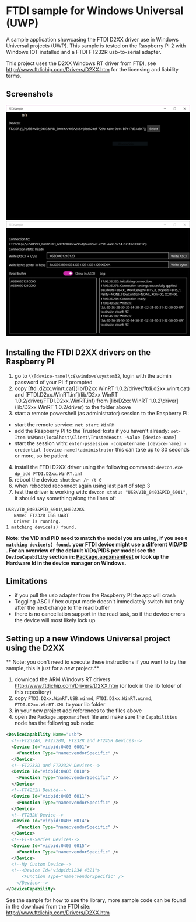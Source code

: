# FTDI sample for Windows Universal (UWP)

A sample application showcasing the FTDI D2XX driver use in Windows Universal projects (UWP). This sample is tested on the Raspberry PI 2 with Windows IOT installed and a FTDI FT232R usb-to-serial adapter.

This project uses the D2XX Windows RT driver from FTDI, see http://www.ftdichip.com/Drivers/D2XX.htm for the licensing and liability terms.

## Screenshots

![Device selection](screenshot1.png)
![Device connection](screenshot2.png)

## Installing the FTDI D2XX drivers on the Raspberry PI

1. go to `\\[device-name]\c$\windows\system32`, login with the admin password of your PI if prompted
2. copy [ftdi.d2xx.winrt.cat](lib/D2xx WinRT 1.0.2/driver/ftdi.d2xx.winrt.cat) and [FTDI.D2xx.WinRT.inf](lib/D2xx WinRT 1.0.2/driver/FTDI.D2xx.WinRT.inf) from [lib\D2xx WinRT 1.0.2\driver](lib/D2xx WinRT 1.0.2/driver) to the folder above
3. start a remote powershell (as administrator) session to the Raspberry PI: 
  - start the remote service: `net start WinRM`
  - add the Raspberry PI to the TrustedHosts if you haven't already: `set-Item WSMan:\localhost\Client\TrustedHosts -Value [device-name]`
  - start the session with:  `enter-pssession -computername [device-name] -credential [device-name]\administrator` this can take up to 30 seconds or more, so be patient
4. install the FTDI D2XX driver using the following command: `devcon.exe dp_add FTDI.D2xx.WinRT.inf`
5. reboot the device: `shutdown /r /t 0`
6. when rebooted reconnect again using last part of step 3
5. test the driver is working with: `devcon status "USB\VID_0403&PID_6001"`, it should say something along the lines of:

 ```
 USB\VID_0403&PID_6001\AH02A2KS
    Name: FT232R USB UART
    Driver is running.
 1 matching device(s) found.
 ```
 
 **Note: the VID and PID need to match the model you are using, if you see `0 matching device(s) found.` your FTDI device might use a different VID/PID . For an overview of the default VIDs/PIDS per model see the `DeviceCapability` section in: [Package.appxmanifest](src/FTDISample/Package.appxmanifest) or look up the Hardware Id in the device manager on Windows.**

## Limitations

- if you pull the usb adapter from the Raspberry PI the app will crash
- Toggling ASCII / hex output mode doesn't immediately switch but only after the next change to the read buffer
- there is no cancellation support in the read task, so if the device errors the device will most likely lock up 

## Setting up a new Windows Universal project using the D2XX
** Note: you don't need to execute these instructions if you want to try the sample, this is just for a *new* project.**
1. download the ARM Windows RT drivers http://www.ftdichip.com/Drivers/D2XX.htm (or look in the lib folder of this repository)
2. copy `FTDI.D2xx.WinRT.USB.winmd`, `FTDI.D2xx.WinRT.winmd`, `FTDI.D2xx.WinRT.XML` to your lib folder
3. in your new project add references to the files above
4. open the `Package.appxmanifest` file and make sure the `Capabilities` node has the following sub node:
```xml
<DeviceCapability Name="usb">
  <!--FT232AM, FT232BM, FT232R and FT245R Devices-->
  <Device Id="vidpid:0403 6001">
    <Function Type="name:vendorSpecific" />
  </Device>
  <!--FT2232D and FT2232H Devices-->
  <Device Id="vidpid:0403 6010">
    <Function Type="name:vendorSpecific" />
  </Device>
  <!--FT4232H Device-->
  <Device Id="vidpid:0403 6011">
    <Function Type="name:vendorSpecific" />
  </Device>
  <!--FT232H Device-->
  <Device Id="vidpid:0403 6014">
    <Function Type="name:vendorSpecific" />
  </Device>
  <!--FT-X-Series Devices-->
  <Device Id="vidpid:0403 6015">
    <Function Type="name:vendorSpecific" />
  </Device>
  <!--My Custom Device-->
  <!--<Device Id="vidpid:1234 4321">
      <Function Type="name:vendorSpecific" />
    </Device>-->
</DeviceCapability> 
```
See the sample for how to use the library, more sample code can be found in the download from the FTDI site:  http://www.ftdichip.com/Drivers/D2XX.htm

